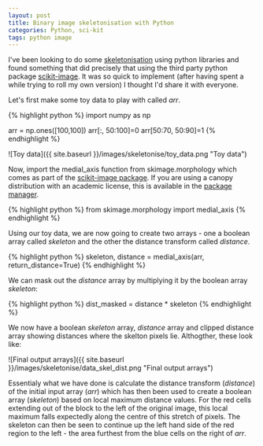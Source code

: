 ```yaml
---
layout: post
title: Binary image skeletonisation with Python
categories: Python, sci-kit
tags: python image 
---
```


I've been looking to do some [skeletonisation](https://en.wikipedia.org/wiki/Topological_skeleton) using python libraries and found something that did precisely that using the third party python package [scikit-image](http://scikit-image.org/). It was so quick to implement (after having spent a while trying to roll my own version) I thought I'd share it with everyone.

Let's first make some toy data to play with called _arr_.

{% highlight python %}
import numpy as np

arr = np.ones([100,100])
arr[:, 50:100]=0
arr[50:70, 50:90]=1
{% endhighlight %}

![Toy data]({{ site.baseurl }}/images/skeletonise/toy_data.png "Toy data")

Now, import the medial_axis function from skimage.morphology which comes as part of the [scikit-image package](http://scikit-image.org/). If you are using a canopy distribution with an academic license, this is available in the [package manager](http://docs.enthought.com/canopy/quick-start/package_manager.html).

{% highlight python %}
from skimage.morphology import medial_axis
{% endhighlight %}

Using our toy data, we are now going to create two arrays - one a boolean array called _skeleton_ and the other the distance transform called _distance_.

{% highlight python %}
skeleton, distance = medial_axis(arr, return_distance=True)
{% endhighlight %}

We can mask out the _distance_ array by multiplying it by the boolean array _skeleton_:

{% highlight python %}
dist_masked = distance * skeleton
{% endhighlight %}

We now have a boolean _skeleton_ array, _distance_ array and clipped distance array showing distances where the skelton pixels lie. Althogther, these look like:

![Final output arrays]({{ site.baseurl }}/images/skeletonise/data_skel_dist.png "Final output arrays")

Essentialy what we have done is calculate the distance transform (_distance_) of the initial input array (_arr_) which has then been used to create a boolean array (_skeleton_) based on local maximum distance values. For the red cells extending out of the block to the left of the original image, this local maximum falls expectedly along the centre of this stretch of pixels. The skeleton can then be seen to continue up the left hand side of the red region to the left - the area furthest from the blue cells on the right of _arr_.